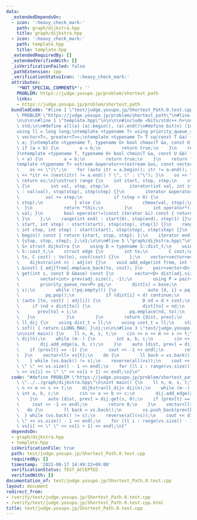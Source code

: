 ```yaml
---
data:
  _extendedDependsOn:
  - icon: ':heavy_check_mark:'
    path: graph/dijkstra.hpp
    title: graph/dijkstra.hpp
  - icon: ':heavy_check_mark:'
    path: template.hpp
    title: template.hpp
  _extendedRequiredBy: []
  _extendedVerifiedWith: []
  _isVerificationFailed: false
  _pathExtension: cpp
  _verificationStatusIcon: ':heavy_check_mark:'
  attributes:
    '*NOT_SPECIAL_COMMENTS*': ''
    PROBLEM: https://judge.yosupo.jp/problem/shortest_path
    links:
    - https://judge.yosupo.jp/problem/shortest_path
  bundledCode: "#line 1 \"test/judge.yosupo.jp/Shortest_Path.0.test.cpp\"\n#define\
    \ PROBLEM \"https://judge.yosupo.jp/problem/shortest_path\"\n#line 1 \"graph/dijkstra.hpp\"\
    \n\n\n\n#line 1 \"template.hpp\"\n\n\n\n#include <bits/stdc++.h>\nusing namespace\
    \ std;\n\n#define all(a) (a).begin(), (a).end()\n#define bit(n) (1ull << (n))\n\
    using ll = long long;\ntemplate <typename T> using priority_queue_rev = priority_queue<T,\
    \ vector<T>, greater<T>>;\ntemplate <typename T> T sq(const T &a) { return a *\
    \ a; }\ntemplate <typename T, typename U> bool chmax(T &a, const U &b) {\n   \
    \ if (a < b) {\n        a = b;\n        return true;\n    }\n    return false;\n\
    }\ntemplate <typename T, typename U> bool chmin(T &a, const U &b) {\n    if (b\
    \ < a) {\n        a = b;\n        return true;\n    }\n    return false;\n}\n\
    template <typename T> ostream &operator<<(ostream &os, const vector<T> &a) {\n\
    \    os << \"(\";\n    for (auto itr = a.begin(); itr != a.end(); itr++) { os\
    \ << *itr << (next(itr) != a.end() ? \", \" : \"\"); }\n    os << \")\";\n   \
    \ return os;\n}\nstruct range {\n    int start, stop, step;\n    struct iterator\
    \ {\n        int val, stop, step;\n        iterator(int val, int stop, int step)\
    \ : val(val), stop(stop), step(step) {}\n        iterator &operator++() {\n  \
    \          val += step;\n            if (step > 0) {\n                chmin(val,\
    \ stop);\n            } else {\n                chmax(val, stop);\n          \
    \  }\n            return *this;\n        }\n        int operator*() const { return\
    \ val; }\n        bool operator!=(const iterator &i) const { return val != i.val;\
    \ }\n    };\n    range(int end) : start(0), stop(end), step(1) {}\n    range(int\
    \ start, int stop) : start(start), stop(stop), step(1) {}\n    range(int start,\
    \ int stop, int step) : start(start), stop(stop), step(step) {}\n    iterator\
    \ begin() const { return {start, stop, step}; };\n    iterator end() const { return\
    \ {stop, stop, step}; };\n};\n\n\n#line 5 \"graph/dijkstra.hpp\"\n\ntemplate <typename\
    \ S> struct dijkstra {\n    using D = typename S::dist_t;\n    using C = typename\
    \ S::cost_t;\n    struct edge {\n        int to;\n        C cost;\n        edge(int\
    \ to, C cost) : to(to), cost(cost) {}\n    };\n    vector<vector<edge>> adj;\n\
    \    dijkstra(int n) : adj(n) {}\n    void add_edge(int from, int to, const C\
    \ &cost) { adj[from].emplace_back(to, cost); }\n    pair<vector<D>, vector<int>>\
    \ get(int s, const D &base) const {\n        vector<D> dist(adj.size(), S::inf());\n\
    \        vector<int> prev(adj.size(), -1);\n        using P = pair<D, int>;\n\
    \        priority_queue_rev<P> pq;\n        dist[s] = base;\n        pq.emplace(base,\
    \ s);\n        while (!pq.empty()) {\n            auto [d, i] = pq.top();\n  \
    \          pq.pop();\n            if (dist[i] < d) continue;\n            for\
    \ (auto [to, cost] : adj[i]) {\n                D nd = d + cost;\n           \
    \     if (nd < dist[to]) {\n                    dist[to] = nd;\n             \
    \       prev[to] = i;\n                    pq.emplace(nd, to);\n             \
    \   }\n            }\n        }\n        return {dist, prev};\n    }\n};\n\nstruct\
    \ ll_dij {\n    using dist_t = ll;\n    using cost_t = ll;\n    static dist_t\
    \ inf() { return LLONG_MAX; }\n};\n\n\n#line 3 \"test/judge.yosupo.jp/Shortest_Path.0.test.cpp\"\
    \n\nint main() {\n    ll n, m, s, t;\n    cin >> n >> m >> s >> t;\n    dijkstra<ll_dij>\
    \ dij(n);\n    while (m--) {\n        int a, b, c;\n        cin >> a >> b >> c;\n\
    \        dij.add_edge(a, b, c);\n    }\n    auto [dist, prev] = dij.get(s, 0);\n\
    \    if (prev[t] == -1) {\n        cout << -1 << endl;\n        return 0;\n  \
    \  }\n    vector<ll> vs{t};\n    do {\n        ll back = vs.back();\n        vs.push_back(prev[back]);\n\
    \    } while (vs.back() != s);\n    reverse(all(vs));\n    cout << dist[t] <<\
    \ \" \" << vs.size() - 1 << endl;\n    for (ll i : range(vs.size() - 1)) cout\
    \ << vs[i] << \" \" << vs[i + 1] << endl;\n}\n"
  code: "#define PROBLEM \"https://judge.yosupo.jp/problem/shortest_path\"\n#include\
    \ \"../../graph/dijkstra.hpp\"\n\nint main() {\n    ll n, m, s, t;\n    cin >>\
    \ n >> m >> s >> t;\n    dijkstra<ll_dij> dij(n);\n    while (m--) {\n       \
    \ int a, b, c;\n        cin >> a >> b >> c;\n        dij.add_edge(a, b, c);\n\
    \    }\n    auto [dist, prev] = dij.get(s, 0);\n    if (prev[t] == -1) {\n   \
    \     cout << -1 << endl;\n        return 0;\n    }\n    vector<ll> vs{t};\n \
    \   do {\n        ll back = vs.back();\n        vs.push_back(prev[back]);\n  \
    \  } while (vs.back() != s);\n    reverse(all(vs));\n    cout << dist[t] << \"\
    \ \" << vs.size() - 1 << endl;\n    for (ll i : range(vs.size() - 1)) cout <<\
    \ vs[i] << \" \" << vs[i + 1] << endl;\n}"
  dependsOn:
  - graph/dijkstra.hpp
  - template.hpp
  isVerificationFile: true
  path: test/judge.yosupo.jp/Shortest_Path.0.test.cpp
  requiredBy: []
  timestamp: '2021-08-17 14:49:22+09:00'
  verificationStatus: TEST_ACCEPTED
  verifiedWith: []
documentation_of: test/judge.yosupo.jp/Shortest_Path.0.test.cpp
layout: document
redirect_from:
- /verify/test/judge.yosupo.jp/Shortest_Path.0.test.cpp
- /verify/test/judge.yosupo.jp/Shortest_Path.0.test.cpp.html
title: test/judge.yosupo.jp/Shortest_Path.0.test.cpp
---
```

